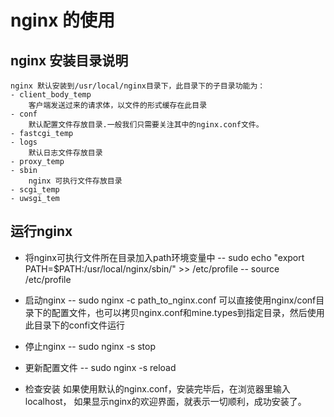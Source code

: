 # nginx 的使用

## nginx 安装目录说明
	nginx 默认安装到/usr/local/nginx目录下，此目录下的子目录功能为：
	- client_body_temp
		客户端发送过来的请求体，以文件的形式缓存在此目录
	- conf
		默认配置文件存放目录.一般我们只需要关注其中的nginx.conf文件。
	- fastcgi_temp
	- logs
		默认日志文件存放目录
	- proxy_temp
	- sbin
		nginx 可执行文件存放目录
	- scgi_temp
	- uwsgi_tem
	
	
## 运行nginx
- 将nginx可执行文件所在目录加入path环境变量中
	-- sudo echo "export PATH=$PATH:/usr/local/nginx/sbin/" >> /etc/profile
	-- source /etc/profile
- 启动nginx
	-- sudo nginx -c path_to_nginx.conf
	可以直接使用nginx/conf目录下的配置文件，也可以拷贝nginx.conf和mine.types到指定目录，然后使用此目录下的confi文件运行
- 停止nginx
	-- sudo nginx -s stop
- 更新配置文件
	-- sudo nginx -s reload
	
- 检查安装
	如果使用默认的nginx.conf，安装完毕后，在浏览器里输入 localhost， 如果显示nginx的欢迎界面，就表示一切顺利，成功安装了。
